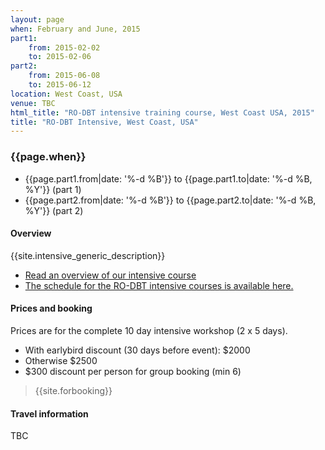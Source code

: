 ```yaml
---
layout: page
when: February and June, 2015
part1:
    from: 2015-02-02
    to: 2015-02-06
part2:
    from: 2015-06-08
    to: 2015-06-12
location: West Coast, USA
venue: TBC
html_title: "RO-DBT intensive training course, West Coast USA, 2015"
title: "RO-DBT Intensive, West Coast, USA"
---
```



### {{page.when}}

- {{page.part1.from|date: '%-d %B'}} to {{page.part1.to|date: '%-d %B, %Y'}} (part 1)
- {{page.part2.from|date: '%-d %B'}} to {{page.part2.to|date: '%-d %B, %Y'}} (part 2)


#### Overview

{{site.intensive_generic_description}}

- [Read an overview of our intensive course](/training/intensive.html)
- [The schedule for the RO-DBT intensive courses is available here.](/training/intensive-timetable.html)


#### Prices and booking

Prices are for the complete 10 day intensive workshop (2 x 5 days).

- With earlybird discount (30 days before event): $2000
- Otherwise $2500
- $300 discount per person for group booking (min 6)


> {{site.forbooking}}

#### Travel information

TBC
